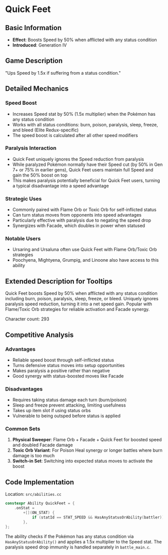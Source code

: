 # Quick Feet

## Basic Information
- **Effect**: Boosts Speed by 50% when afflicted with any status condition
- **Introduced**: Generation IV

## Game Description
"Ups Speed by 1.5x if suffering from a status condition."

## Detailed Mechanics

### Speed Boost
- Increases Speed stat by 50% (1.5x multiplier) when the Pokémon has any status condition
- Works with all status conditions: burn, poison, paralysis, sleep, freeze, and bleed (Elite Redux-specific)
- The speed boost is calculated after all other speed modifiers

### Paralysis Interaction
- Quick Feet uniquely ignores the Speed reduction from paralysis
- While paralyzed Pokémon normally have their Speed cut (by 50% in Gen 7+ or 75% in earlier gens), Quick Feet users maintain full Speed and gain the 50% boost on top
- This makes paralysis potentially beneficial for Quick Feet users, turning a typical disadvantage into a speed advantage

### Strategic Uses
- Commonly paired with Flame Orb or Toxic Orb for self-inflicted status
- Can turn status moves from opponents into speed advantages
- Particularly effective with paralysis due to negating the speed drop
- Synergizes with Facade, which doubles in power when statused

### Notable Users
- Ursaring and Ursaluna often use Quick Feet with Flame Orb/Toxic Orb strategies
- Poochyena, Mightyena, Grumpig, and Linoone also have access to this ability

## Extended Description for Tooltips
Quick Feet boosts Speed by 50% when afflicted with any status condition including burn, poison, paralysis, sleep, freeze, or bleed. Uniquely ignores paralysis speed reduction, turning it into a net speed gain. Popular with Flame/Toxic Orb strategies for reliable activation and Facade synergy.

Character count: 293

## Competitive Analysis

### Advantages
- Reliable speed boost through self-inflicted status
- Turns defensive status moves into setup opportunities
- Makes paralysis a positive rather than negative
- Good synergy with status-boosted moves like Facade

### Disadvantages
- Requires taking status damage each turn (burn/poison)
- Sleep and freeze prevent attacking, limiting usefulness
- Takes up item slot if using status orbs
- Vulnerable to being outsped before status is applied

### Common Sets
1. **Physical Sweeper**: Flame Orb + Facade + Quick Feet for boosted speed and doubled Facade damage
2. **Toxic Orb Variant**: For Poison Heal synergy or longer battles where burn damage is too much
3. **Switch-in Set**: Switching into expected status moves to activate the boost

## Code Implementation
Location: `src/abilities.cc`
```c
constexpr Ability QuickFeet = {
    .onStat =
        +[](ON_STAT) {
            if (statId == STAT_SPEED && HasAnyStatusOrAbility(battler)) *stat *= 1.5;
        },
};
```

The ability checks if the Pokémon has any status condition via `HasAnyStatusOrAbility()` and applies a 1.5x multiplier to the Speed stat. The paralysis speed drop immunity is handled separately in `battle_main.c`.
